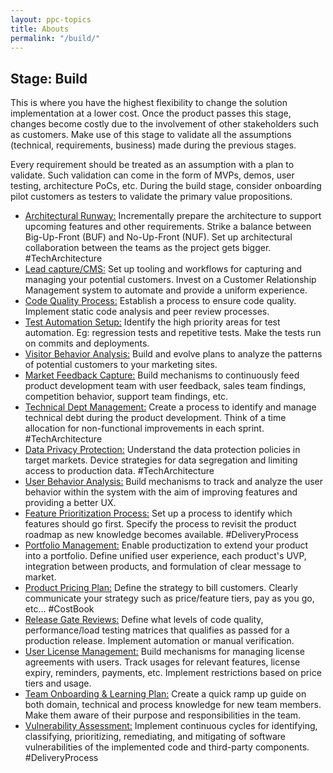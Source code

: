 ```yaml
---
layout: ppc-topics
title: Abouts
permalink: "/build/" 
---
```


## Stage: Build

This is where you have the highest flexibility to change the solution implementation at a lower cost. Once the product passes this stage, changes become costly due to the involvement of other stakeholders such as customers. Make use of this stage to validate all the assumptions (technical, requirements, business) made during the previous stages.

Every requirement should be treated as an assumption with a plan to validate. Such validation can come in the form of MVPs, demos, user testing, architecture PoCs, etc. During the build stage, consider onboarding pilot customers as testers to validate the primary value propositions.

- [Architectural Runway:](.01-architectural-runway) Incrementally prepare the architecture to support upcoming features and other requirements. Strike a balance between Big-Up-Front (BUF) and No-Up-Front (NUF). Set up architectural collaboration between the teams as the project gets bigger. #TechArchitecture
- [Lead capture/CMS:](.02-lead-capture-cms) Set up tooling and workflows for capturing and managing your potential customers. Invest on a Customer Relationship Management system to automate and provide a uniform experience.
- [Code Quality Process:](.03-code-quality-process) Establish a process to ensure code quality. Implement static code analysis and peer review processes.
- [Test Automation Setup:](.04-test-automation-setup) Identify the high priority areas for test automation. Eg: regression tests and repetitive tests. Make the tests run on commits and deployments.
- [Visitor Behavior Analysis:](.05-visitor-behavior-analysis) Build and evolve plans to analyze the patterns of potential customers to your marketing sites.
- [Market Feedback Capture:](.06-market-feedback-capture) Build mechanisms to continuously feed product development team with user feedback, sales team findings, competition behavior, support team findings, etc.
- [Technical Dept Management:](.07-technical-debt-mgt) Create a process to identify and manage technical debt during the product development. Think of a time allocation for non-functional improvements in each sprint. #TechArchitecture
- [Data Privacy Protection:](.08-data-privacy-protection) Understand the data protection policies in target markets. Device strategies for data segregation and limiting access to production data. #TechArchitecture
- [User Behavior Analysis:](.09-user-behavior-analysis) Build mechanisms to track and analyze the user behavior within the system with the aim of improving features and providing a better UX.
- [Feature Prioritization Process:](.10-feature-prioritization-process) Set up a process to identify which features should go first. Specify the process to revisit the product roadmap as new knowledge becomes available. #DeliveryProcess
- [Portfolio Management:](.11-portfolio-management) Enable productization to extend your product into a portfolio. Define unified user experience, each product's UVP, integration between products, and formulation of clear message to market.
- [Product Pricing Plan:](.12-product-pricing-plan) Define the strategy to bill customers. Clearly communicate your strategy such as price/feature tiers, pay as you go, etc... #CostBook
- [Release Gate Reviews:](.13-release-gate-reviews) Define what levels of code quality, performance/load testing matrices that qualifies as passed for a production release. Implement automation or manual verification.
- [User License Management:](.14-user-license-management) Build mechanisms for managing license agreements with users. Track usages for relevant features, license expiry, reminders, payments, etc. Implement restrictions based on price tiers and usage.
- [Team Onboarding & Learning Plan:](.15-team-on-boarding-learning-plan) Create a quick ramp up guide on both domain, technical and process knowledge for new team members. Make them aware of their purpose and responsibilities in the team.
- [Vulnerability Assessment:](.16-vulnerability-assessment) Implement continuous cycles for identifying, classifying, prioritizing, remediating, and mitigating of software vulnerabilities of the implemented code and third-party components. #DeliveryProcess
